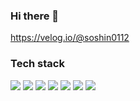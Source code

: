 ### Hi there 👋
https://velog.io/@soshin0112

### Tech stack
<img src="https://img.shields.io/badge/HTML-E34F26?style=for-the-badge&logo=HTML5"> <img src="https://img.shields.io/badge/CSS-1572B6?style=for-the-badge&logo=CSS3"> <img src="https://img.shields.io/badge/JavaScript-F7DF1E?style=for-the-badge&logo=JavaScript"> <img src="https://img.shields.io/badge/React-222222?style=for-the-badge&logo=react"> <img src="https://img.shields.io/badge/Node.js-339933?style=for-the-badge&logo=Node.js"> <img src="https://img.shields.io/badge/MySQL-4479A1?style=for-the-badge&logo=MySQL"> <img src="https://img.shields.io/badge/Git-F05032?style=for-the-badge&logo=Git">


